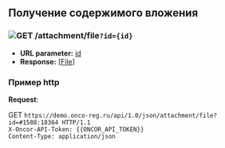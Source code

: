 ## Получение содержимого вложения

### ![GET](../../../img/get.png) /attachment/file`?id={id}`

* **URL parameter:** [id](../../types/types.md#attachmentmeta)
* **Response:** [[File](../../types/types.md#com.siams.med.api.Attachment)]

### Пример http
**Request**:  

GET `https://demo.onco-reg.ru/api/1.0/json/attachment/file?id=#1588:18364 HTTP/1.1`  
        `X-Oncor-API-Token: {{ONCOR_API_TOKEN}}`   
        `Content-Type: application/json`




